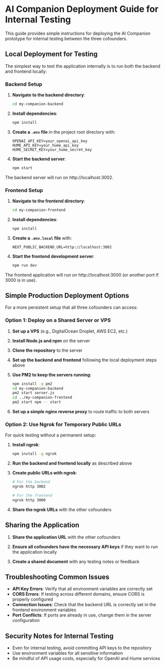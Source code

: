 # AI Companion Deployment Guide for Internal Testing

This guide provides simple instructions for deploying the AI Companion prototype for internal testing between the three cofounders.

## Local Deployment for Testing

The simplest way to test the application internally is to run both the backend and frontend locally:

### Backend Setup

1. **Navigate to the backend directory**:
   ```bash
   cd my-companion-backend
   ```

2. **Install dependencies**:
   ```bash
   npm install
   ```

3. **Create a `.env` file** in the project root directory with:
   ```
   OPENAI_API_KEY=your_openai_api_key
   HUME_API_KEY=your_hume_api_key
   HUME_SECRET_KEY=your_hume_secret_key
   ```

4. **Start the backend server**:
   ```bash
   npm start
   ```

The backend server will run on http://localhost:3002.

### Frontend Setup

1. **Navigate to the frontend directory**:
   ```bash
   cd my-companion-frontend
   ```

2. **Install dependencies**:
   ```bash
   npm install
   ```

3. **Create a `.env.local` file** with:
   ```
   NEXT_PUBLIC_BACKEND_URL=http://localhost:3002
   ```

4. **Start the frontend development server**:
   ```bash
   npm run dev
   ```

The frontend application will run on http://localhost:3000 (or another port if 3000 is in use).

## Simple Production Deployment Options

For a more persistent setup that all three cofounders can access:

### Option 1: Deploy on a Shared Server or VPS

1. **Set up a VPS** (e.g., DigitalOcean Droplet, AWS EC2, etc.)

2. **Install Node.js and npm** on the server

3. **Clone the repository** to the server

4. **Set up the backend and frontend** following the local deployment steps above

5. **Use PM2 to keep the servers running**:
   ```bash
   npm install -g pm2
   cd my-companion-backend
   pm2 start server.js
   cd ../my-companion-frontend
   pm2 start npm -- start
   ```

6. **Set up a simple nginx reverse proxy** to route traffic to both servers

### Option 2: Use Ngrok for Temporary Public URLs

For quick testing without a permanent setup:

1. **Install ngrok**:
   ```bash
   npm install -g ngrok
   ```

2. **Run the backend and frontend locally** as described above

3. **Create public URLs with ngrok**:
   ```bash
   # For the backend
   ngrok http 3002
   
   # For the frontend
   ngrok http 3000
   ```

4. **Share the ngrok URLs** with the other cofounders

## Sharing the Application

1. **Share the application URL** with the other cofounders

2. **Ensure all cofounders have the necessary API keys** if they want to run the application locally

3. **Create a shared document** with any testing notes or feedback

## Troubleshooting Common Issues

- **API Key Errors**: Verify that all environment variables are correctly set
- **CORS Errors**: If testing across different domains, ensure CORS is properly configured
- **Connection Issues**: Check that the backend URL is correctly set in the frontend environment variables
- **Port Conflicts**: If ports are already in use, change them in the server configuration

## Security Notes for Internal Testing

- Even for internal testing, avoid committing API keys to the repository
- Use environment variables for all sensitive information
- Be mindful of API usage costs, especially for OpenAI and Hume services
